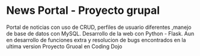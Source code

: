 # News Portal - Proyecto grupal

Portal de noticias con uso de CRUD, perfiles de usuario diferentes ,manejo de base de datos con MySQL. Desarrollo de la web con Python - Flask. 
Aun en desarrollo de funciones extra y resolucion de bugs encontrados en la ultima version
Proyecto Gruoal en Coding Dojo
